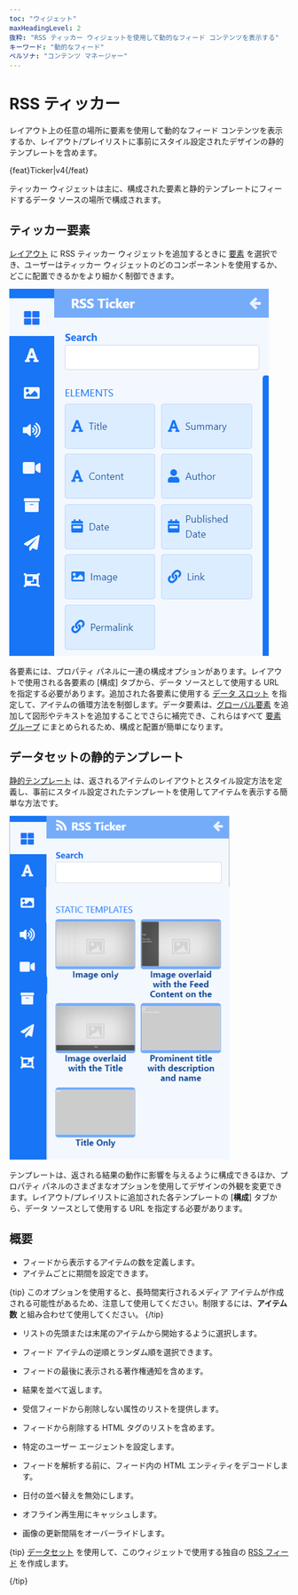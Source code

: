 ```yaml
---
toc: "ウィジェット"
maxHeadingLevel: 2
抜粋: "RSS ティッカー ウィジェットを使用して動的なフィード コンテンツを表示する"
キーワード: "動的なフィード"
ペルソナ: "コンテンツ マネージャー"
---
```


# RSS ティッカー

レイアウト上の任意の場所に要素を使用して動的なフィード コンテンツを表示するか、レイアウト/プレイリストに事前にスタイル設定されたデザインの静的テンプレートを含めます。

{feat}Ticker|v4{/feat}

ティッカー ウィジェットは主に、構成された要素と静的テンプレートにフィードするデータ ソースの場所で構成されます。

## ティッカー要素

[レイアウト](layouts_editor.html) に RSS ティッカー ウィジェットを追加するときに [要素](layouts_editor#content-data-widgets-and-elements) を選択でき、ユーザーはティッカー ウィジェットのどのコンポーネントを使用するか、どこに配置できるかをより細かく制御できます。

![ティッカー要素](img/v4_media_module_ticker_elements.png)

各要素には、プロパティ パネルに一連の構成オプションがあります。レイアウトで使用される各要素の [構成] タブから、データ ソースとして使用する URL を指定する必要があります。追加された各要素に使用する [データ スロット](layouts_editor.html#content-data-slots) を指定して、アイテムの循環方法を制御します。データ要素は、[グローバル要素](layouts_editor.html#content-global-elements) を追加して図形やテキストを追加することでさらに補完でき、これらはすべて [要素グループ](layouts_editor.html#content-grouping-elements) にまとめられるため、構成と配置が簡単になります。

## データセットの静的テンプレート

[静的テンプレート](layouts_editor.html#content-static-templates) は、返されるアイテムのレイアウトとスタイル設定方法を定義し、事前にスタイル設定されたテンプレートを使用してアイテムを表示する簡単な方法です。

![ティッカー テンプレート](img/v4_media_module_ticker_templates.png)

テンプレートは、返される結果の動作に影響を与えるように構成できるほか、プロパティ パネルのさまざまなオプションを使用してデザインの外観を変更できます。レイアウト/プレイリストに追加された各テンプレートの [**構成**] タブから、データ ソースとして使用する URL を指定する必要があります。

## 概要

- フィードから表示するアイテムの数を定義します。
- アイテムごとに期間を設定できます。

{tip}
このオプションを使用すると、長時間実行されるメディア アイテムが作成される可能性があるため、注意して使用してください。制限するには、**アイテム数** と組み合わせて使用してください。
{/tip}

- リストの先頭または末尾のアイテムから開始するように選択します。

- フィード アイテムの逆順とランダム順を選択できます。

- フィードの最後に表示される著作権通知を含めます。

- 結果を並べて返します。

- 受信フィードから削除しない属性のリストを提供します。

- フィードから削除する HTML タグのリストを含めます。

- 特定のユーザー エージェントを設定します。

- フィードを解析する前に、フィード内の HTML エンティティをデコードします。

- 日付の並べ替えを無効にします。

- オフライン再生用にキャッシュします。

- 画像の更新間隔をオーバーライドします。

{tip}
[データセット](media_datasets.html) を使用して、このウィジェットで使用する独自の [RSS フィード](media_datasets.html#content-view-rss) を作成します。

{/tip}


